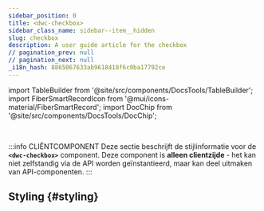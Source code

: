 ```yaml
---
sidebar_position: 0
title: <dwc-checkbox>
sidebar_class_name: sidebar--item__hidden
slug: checkbox
description: A user guide article for the checkbox
// pagination_prev: null
// pagination_next: null
_i18n_hash: 8865067633ab9618418f6c0ba17792ce
---
```

import TableBuilder from '@site/src/components/DocsTools/TableBuilder';
import FiberSmartRecordIcon from '@mui/icons-material/FiberSmartRecord';
import DocChip from '@site/src/components/DocsTools/DocChip';

<DocChip chip='shadow' />

<br />

:::info CLIËNTCOMPONENT
Deze sectie beschrijft de stijlinformatie voor de **`<dwc-checkbox>`** component. Deze component is **alleen clientzijde** - het kan niet zelfstandig via de API worden geïnstantieerd, maar kan deel uitmaken van API-componenten.
:::

## Styling {#styling}

<TableBuilder name="dwc-checkbox" clientComponent />
